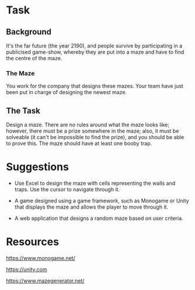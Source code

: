 # Task

## Background

It's the far future (the year 2190), and people survive by participating in a publicised game-show, whereby they are put into a maze and have to find the centre of the maze.  


### The Maze

You work for the company that designs these mazes.  Your team have just been put in charge of designing the newest maze.



## The Task

Design a maze.  There are no rules around what the maze looks like; however, there must be a prize somewhere in the maze; also, it must be solveable (it can't be impossible to find the prize), and you should be able to prove this.  The maze should have at least one booby trap.


# Suggestions

* Use Excel to design the maze with cells representing the walls and traps.  Use the cursor to navigate through it.

* A game designed using a game framework, such as Monogame or Unity that displays the maze and allows the player to move through it.

* A web application that designs a random maze based on user criteria.


# Resources

https://www.monogame.net/

https://unity.com

https://www.mazegenerator.net/





